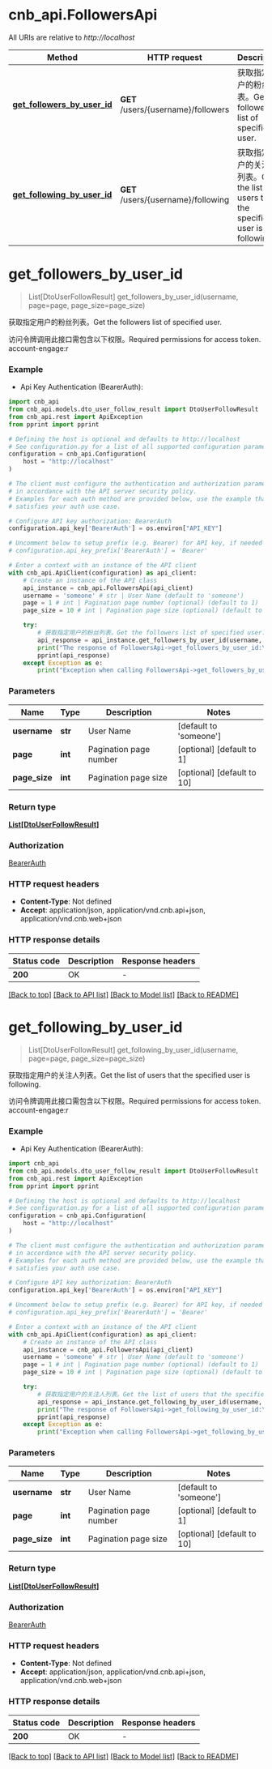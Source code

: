# cnb_api.FollowersApi

All URIs are relative to *http://localhost*

Method | HTTP request | Description
------------- | ------------- | -------------
[**get_followers_by_user_id**](FollowersApi.md#get_followers_by_user_id) | **GET** /users/{username}/followers | 获取指定用户的粉丝列表。Get the followers list of specified user.
[**get_following_by_user_id**](FollowersApi.md#get_following_by_user_id) | **GET** /users/{username}/following | 获取指定用户的关注人列表。Get the list of users that the specified user is following.


# **get_followers_by_user_id**
> List[DtoUserFollowResult] get_followers_by_user_id(username, page=page, page_size=page_size)

获取指定用户的粉丝列表。Get the followers list of specified user.

访问令牌调用此接口需包含以下权限。Required permissions for access token. 
account-engage:r

### Example

* Api Key Authentication (BearerAuth):

```python
import cnb_api
from cnb_api.models.dto_user_follow_result import DtoUserFollowResult
from cnb_api.rest import ApiException
from pprint import pprint

# Defining the host is optional and defaults to http://localhost
# See configuration.py for a list of all supported configuration parameters.
configuration = cnb_api.Configuration(
    host = "http://localhost"
)

# The client must configure the authentication and authorization parameters
# in accordance with the API server security policy.
# Examples for each auth method are provided below, use the example that
# satisfies your auth use case.

# Configure API key authorization: BearerAuth
configuration.api_key['BearerAuth'] = os.environ["API_KEY"]

# Uncomment below to setup prefix (e.g. Bearer) for API key, if needed
# configuration.api_key_prefix['BearerAuth'] = 'Bearer'

# Enter a context with an instance of the API client
with cnb_api.ApiClient(configuration) as api_client:
    # Create an instance of the API class
    api_instance = cnb_api.FollowersApi(api_client)
    username = 'someone' # str | User Name (default to 'someone')
    page = 1 # int | Pagination page number (optional) (default to 1)
    page_size = 10 # int | Pagination page size (optional) (default to 10)

    try:
        # 获取指定用户的粉丝列表。Get the followers list of specified user.
        api_response = api_instance.get_followers_by_user_id(username, page=page, page_size=page_size)
        print("The response of FollowersApi->get_followers_by_user_id:\n")
        pprint(api_response)
    except Exception as e:
        print("Exception when calling FollowersApi->get_followers_by_user_id: %s\n" % e)
```



### Parameters


Name | Type | Description  | Notes
------------- | ------------- | ------------- | -------------
 **username** | **str**| User Name | [default to &#39;someone&#39;]
 **page** | **int**| Pagination page number | [optional] [default to 1]
 **page_size** | **int**| Pagination page size | [optional] [default to 10]

### Return type

[**List[DtoUserFollowResult]**](DtoUserFollowResult.md)

### Authorization

[BearerAuth](../README.md#BearerAuth)

### HTTP request headers

 - **Content-Type**: Not defined
 - **Accept**: application/json, application/vnd.cnb.api+json, application/vnd.cnb.web+json

### HTTP response details

| Status code | Description | Response headers |
|-------------|-------------|------------------|
**200** | OK |  -  |

[[Back to top]](#) [[Back to API list]](../README.md#documentation-for-api-endpoints) [[Back to Model list]](../README.md#documentation-for-models) [[Back to README]](../README.md)

# **get_following_by_user_id**
> List[DtoUserFollowResult] get_following_by_user_id(username, page=page, page_size=page_size)

获取指定用户的关注人列表。Get the list of users that the specified user is following.

访问令牌调用此接口需包含以下权限。Required permissions for access token. 
account-engage:r

### Example

* Api Key Authentication (BearerAuth):

```python
import cnb_api
from cnb_api.models.dto_user_follow_result import DtoUserFollowResult
from cnb_api.rest import ApiException
from pprint import pprint

# Defining the host is optional and defaults to http://localhost
# See configuration.py for a list of all supported configuration parameters.
configuration = cnb_api.Configuration(
    host = "http://localhost"
)

# The client must configure the authentication and authorization parameters
# in accordance with the API server security policy.
# Examples for each auth method are provided below, use the example that
# satisfies your auth use case.

# Configure API key authorization: BearerAuth
configuration.api_key['BearerAuth'] = os.environ["API_KEY"]

# Uncomment below to setup prefix (e.g. Bearer) for API key, if needed
# configuration.api_key_prefix['BearerAuth'] = 'Bearer'

# Enter a context with an instance of the API client
with cnb_api.ApiClient(configuration) as api_client:
    # Create an instance of the API class
    api_instance = cnb_api.FollowersApi(api_client)
    username = 'someone' # str | User Name (default to 'someone')
    page = 1 # int | Pagination page number (optional) (default to 1)
    page_size = 10 # int | Pagination page size (optional) (default to 10)

    try:
        # 获取指定用户的关注人列表。Get the list of users that the specified user is following.
        api_response = api_instance.get_following_by_user_id(username, page=page, page_size=page_size)
        print("The response of FollowersApi->get_following_by_user_id:\n")
        pprint(api_response)
    except Exception as e:
        print("Exception when calling FollowersApi->get_following_by_user_id: %s\n" % e)
```



### Parameters


Name | Type | Description  | Notes
------------- | ------------- | ------------- | -------------
 **username** | **str**| User Name | [default to &#39;someone&#39;]
 **page** | **int**| Pagination page number | [optional] [default to 1]
 **page_size** | **int**| Pagination page size | [optional] [default to 10]

### Return type

[**List[DtoUserFollowResult]**](DtoUserFollowResult.md)

### Authorization

[BearerAuth](../README.md#BearerAuth)

### HTTP request headers

 - **Content-Type**: Not defined
 - **Accept**: application/json, application/vnd.cnb.api+json, application/vnd.cnb.web+json

### HTTP response details

| Status code | Description | Response headers |
|-------------|-------------|------------------|
**200** | OK |  -  |

[[Back to top]](#) [[Back to API list]](../README.md#documentation-for-api-endpoints) [[Back to Model list]](../README.md#documentation-for-models) [[Back to README]](../README.md)

